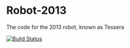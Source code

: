 Robot-2013
==========

The code for the 2013 robot, known as Tessera

[![Build Status](https://travis-ci.org/team3130/Robot-2013.png?branch=master)](https://travis-ci.org/team3130/Robot-2013)
